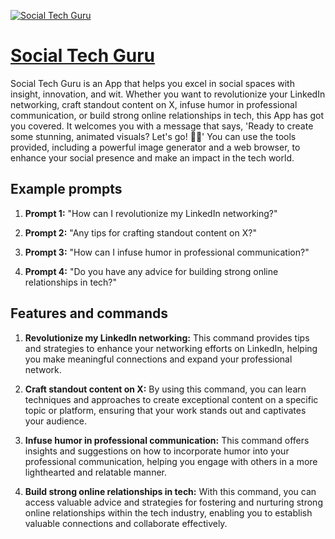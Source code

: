 [![Social Tech Guru](https://files.oaiusercontent.com/file-CvLCZirl2Jhq0wops3eZ02qB?se=2123-10-18T23%3A23%3A49Z&sp=r&sv=2021-08-06&sr=b&rscc=max-age%3D31536000%2C%20immutable&rscd=attachment%3B%20filename%3Da4ecf0ed-2625-43c0-aa4a-97ee04d6d32d.png&sig=mu%2BOifZOWD98vG%2BcviA4yzjcdGTHytdzCO48ShtByPE%3D)](https://chat.openai.com/g/g-5XxIYRHqj-social-tech-guru)

# [Social Tech Guru](https://chat.openai.com/g/g-5XxIYRHqj-social-tech-guru)

Social Tech Guru is an App that helps you excel in social spaces with insight, innovation, and wit. Whether you want to revolutionize your LinkedIn networking, craft standout content on X, infuse humor in professional communication, or build strong online relationships in tech, this App has got you covered. It welcomes you with a message that says, 'Ready to create some stunning, animated visuals? Let's go! 👨‍💻' You can use the tools provided, including a powerful image generator and a web browser, to enhance your social presence and make an impact in the tech world.

## Example prompts

1. **Prompt 1:** "How can I revolutionize my LinkedIn networking?"

2. **Prompt 2:** "Any tips for crafting standout content on X?"

3. **Prompt 3:** "How can I infuse humor in professional communication?"

4. **Prompt 4:** "Do you have any advice for building strong online relationships in tech?"

## Features and commands

1. **Revolutionize my LinkedIn networking:** This command provides tips and strategies to enhance your networking efforts on LinkedIn, helping you make meaningful connections and expand your professional network.

2. **Craft standout content on X:** By using this command, you can learn techniques and approaches to create exceptional content on a specific topic or platform, ensuring that your work stands out and captivates your audience.

3. **Infuse humor in professional communication:** This command offers insights and suggestions on how to incorporate humor into your professional communication, helping you engage with others in a more lighthearted and relatable manner.

4. **Build strong online relationships in tech:** With this command, you can access valuable advice and strategies for fostering and nurturing strong online relationships within the tech industry, enabling you to establish valuable connections and collaborate effectively.